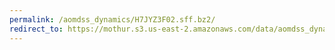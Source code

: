```yaml
---
permalink: /aomdss_dynamics/H7JYZ3F02.sff.bz2/
redirect_to: https://mothur.s3.us-east-2.amazonaws.com/data/aomdss_dynamics/H7JYZ3F02.sff.bz2
---
```


